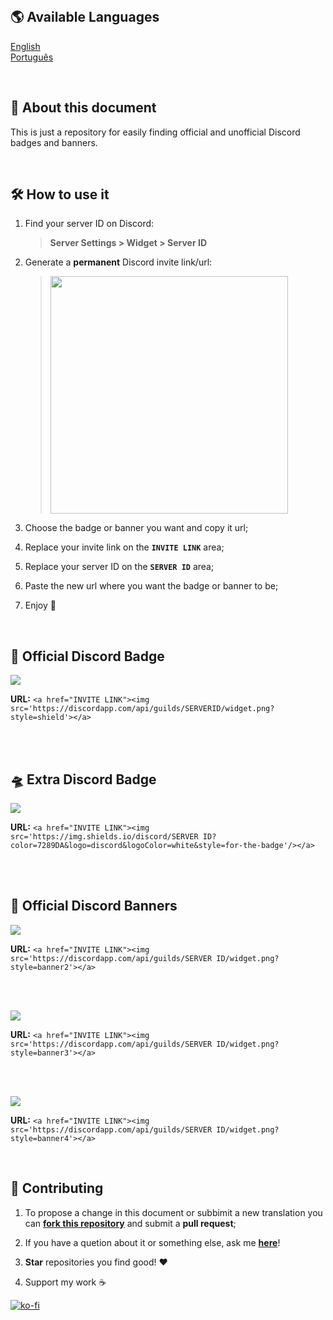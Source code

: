 </br >

## 🌎 Available Languages

<a href="#">English</a>
</br ><a href="https://github.com/thrbb/Discord-Badge-n-Banners/blob/main/portugues.md">Português</a>

</br >

## 📄 About this document

This is just a repository for easily finding official and unofficial Discord badges and banners.

</br >

## 🛠 How to use it

1. Find your server ID on Discord:

     > **Server Settings > Widget > Server ID**

2. Generate a **permanent** Discord invite link/url:
     > <img src="https://support.discord.com/hc/article_attachments/360008519251/5_.png" height='380'>
    
3. Choose the badge or banner you want and copy it url;
4. Replace your invite link on the **`INVITE LINK`** area;
5. Replace your server ID on the **`SERVER ID`** area;
6. Paste the new url where you want the badge or banner to be;
7. Enjoy 🎉

</br >

## 🏅 Official Discord Badge

<a href="https://discord.gg/ASAus7e"><img src='https://discordapp.com/api/guilds/722847672926470257/widget.png?style=shield'></a>

**URL:** `<a href="INVITE LINK"><img src='https://discordapp.com/api/guilds/SERVERID/widget.png?style=shield'></a>`

</br >
</br >

## 🛸 Extra Discord Badge 

<a href="https://discord.gg/ASAus7e"><img src="https://img.shields.io/discord/722847672926470257?color=7289DA&logo=discord&logoColor=white&style=for-the-badge"/></a>

**URL:** `<a href="INVITE LINK"><img src='https://img.shields.io/discord/SERVER ID?color=7289DA&logo=discord&logoColor=white&style=for-the-badge'/></a>`

</br >
</br >

## 🏅 Official Discord Banners

<a href="https://discord.gg/ASAus7e"><img src='https://discordapp.com/api/guilds/722847672926470257/widget.png?style=banner2'></a>

**URL:** `<a href="INVITE LINK"><img src='https://discordapp.com/api/guilds/SERVER ID/widget.png?style=banner2'></a>`

</br >
</br >

<a href="https://discord.gg/ASAus7e"><img src='https://discordapp.com/api/guilds/722847672926470257/widget.png?style=banner3'></a>

**URL:** `<a href="INVITE LINK"><img src='https://discordapp.com/api/guilds/SERVER ID/widget.png?style=banner3'></a>`

</br >
</br >

<a href="https://discord.gg/ASAus7e"><img src='https://discordapp.com/api/guilds/722847672926470257/widget.png?style=banner4'></a>         

**URL:** `<a href="INVITE LINK"><img src='https://discordapp.com/api/guilds/SERVER ID/widget.png?style=banner4'></a>`

</br >

## 💛 Contributing

1. To propose a change in this document or subbimit a new translation you can <a href="https://github.com/thrbb/Discord-Badge-n-Banners/fork"><b>fork this repository</b></a> and submit a **pull request**;

2. If you have a quetion about it or something else, ask me <a href="https://github.com/thrbb/Discord-Badge-n-Banners/issues/new"><b>here</b></a>!

3. **Star** repositories you find good! ❤️

4. Support my work ☕

[![ko-fi](https://ko-fi.com/img/githubbutton_sm.svg)](https://ko-fi.com/Y8Y24G04G)
